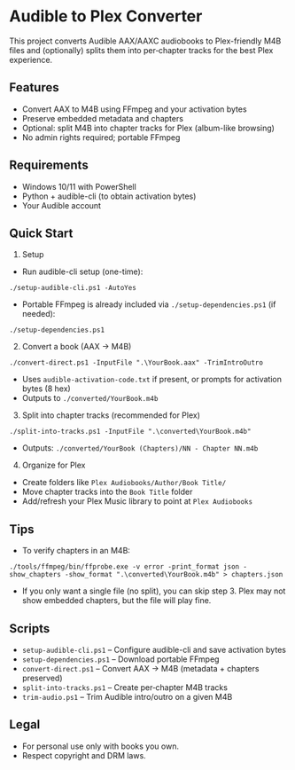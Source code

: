 # Audible to Plex Converter

This project converts Audible AAX/AAXC audiobooks to Plex-friendly M4B files and (optionally) splits them into per‑chapter tracks for the best Plex experience.

## Features
- Convert AAX to M4B using FFmpeg and your activation bytes
- Preserve embedded metadata and chapters
- Optional: split M4B into chapter tracks for Plex (album-like browsing)
- No admin rights required; portable FFmpeg

## Requirements
- Windows 10/11 with PowerShell
- Python + audible-cli (to obtain activation bytes)
- Your Audible account

## Quick Start

1) Setup
- Run audible-cli setup (one-time):
```
./setup-audible-cli.ps1 -AutoYes
```
- Portable FFmpeg is already included via `./setup-dependencies.ps1` (if needed):
```
./setup-dependencies.ps1
```

2) Convert a book (AAX → M4B)
```
./convert-direct.ps1 -InputFile ".\YourBook.aax" -TrimIntroOutro
```
- Uses `audible-activation-code.txt` if present, or prompts for activation bytes (8 hex)
- Outputs to `./converted/YourBook.m4b`

3) Split into chapter tracks (recommended for Plex)
```
./split-into-tracks.ps1 -InputFile ".\converted\YourBook.m4b"
```
- Outputs: `./converted/YourBook (Chapters)/NN - Chapter NN.m4b`

4) Organize for Plex
- Create folders like `Plex Audiobooks/Author/Book Title/`
- Move chapter tracks into the `Book Title` folder
- Add/refresh your Plex Music library to point at `Plex Audiobooks`

## Tips
- To verify chapters in an M4B:
```
./tools/ffmpeg/bin/ffprobe.exe -v error -print_format json -show_chapters -show_format ".\converted\YourBook.m4b" > chapters.json
```
- If you only want a single file (no split), you can skip step 3. Plex may not show embedded chapters, but the file will play fine.

## Scripts
- `setup-audible-cli.ps1` – Configure audible-cli and save activation bytes
- `setup-dependencies.ps1` – Download portable FFmpeg
- `convert-direct.ps1` – Convert AAX → M4B (metadata + chapters preserved)
- `split-into-tracks.ps1` – Create per‑chapter M4B tracks
- `trim-audio.ps1` – Trim Audible intro/outro on a given M4B

## Legal
- For personal use only with books you own.
- Respect copyright and DRM laws.
